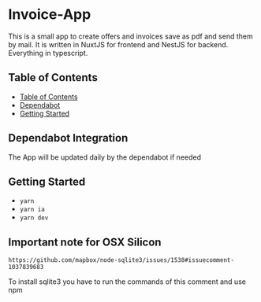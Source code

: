 # Invoice-App
This is a small app to create offers and invoices save as pdf and send them by mail. It is written in NuxtJS for frontend and NestJS for backend. Everything in typescript. 

## Table of Contents

  - [Table of Contents](#table-of-contents)
  - [Dependabot](#dependabot-integration)
  - [Getting Started](#getting-started)

## Dependabot Integration
The App will be updated daily by the dependabot if needed

## Getting Started
- `yarn`
- `yarn ia`
- `yarn dev`

## Important note for OSX Silicon
`https://github.com/mapbox/node-sqlite3/issues/1538#issuecomment-1037839683`

To install sqlite3 you have to run the commands of this comment and use npm